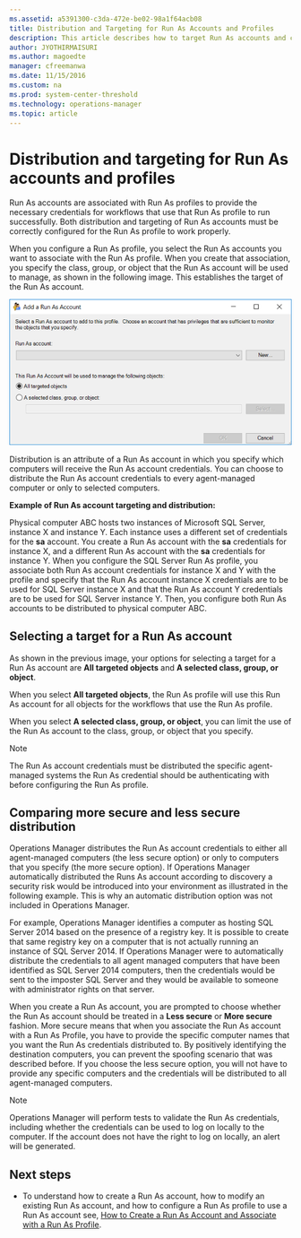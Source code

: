 ```yaml
---
ms.assetid: a5391300-c3da-472e-be02-98a1f64acb08
title: Distribution and Targeting for Run As Accounts and Profiles
description: This article describes how to target Run As accounts and configure profiles to monitor objects with minimal privileges. 
author: JYOTHIRMAISURI
ms.author: magoedte
manager: cfreemanwa
ms.date: 11/15/2016
ms.custom: na
ms.prod: system-center-threshold
ms.technology: operations-manager
ms.topic: article
---
```


# Distribution and targeting for Run As accounts and profiles

Run As accounts are associated with Run As profiles to provide the necessary credentials for workflows that use that Run As profile to run successfully. Both distribution and targeting of Run As accounts must be correctly configured for the Run As profile to work properly.  
  
When you configure a Run As profile, you select the Run As accounts you want to associate with the Run As profile. When you create that association, you specify the class, group, or object that the Run As account will be used to manage, as shown in the following image. This establishes the target of the Run As account.  
  
![Select target for Run As profile and account](./media/manage-security-dist-target-runas-profiles/om2016-add-run-as-account-target.png)  
  
Distribution is an attribute of a Run As account in which you specify which computers will receive the Run As account credentials. You can choose to distribute the Run As account credentials to every agent-managed computer or only to selected computers.  
  
**Example of Run As account targeting and distribution:**  
  
Physical computer ABC hosts two instances of Microsoft SQL Server, instance X and instance Y. Each instance uses a different set of credentials for the **sa** account. You create a Run As account with the **sa** credentials for instance X, and a different Run As account with the **sa** credentials for instance Y. When you configure the SQL Server Run As profile, you associate both Run As account credentials for instance X and Y with the profile and specify that the Run As account instance X credentials are to be used for SQL Server instance X and that the Run As account Y credentials are to be used for SQL Server instance Y. Then, you configure both Run As accounts to be distributed to physical computer ABC.  
  
## Selecting a target for a Run As account  

As shown in the previous image, your options for selecting a target for a Run As account are **All targeted objects** and **A selected class, group, or object**.  
  
When you select **All targeted objects**, the Run As profile will use this Run As account for all objects for the workflows that use the Run As profile.   
  
When you select **A selected class, group, or object**, you can limit the use of the Run As account to the class, group, or object that you specify.  
  
> [!NOTE]  
> The Run As account credentials must be distributed the specific agent-managed systems the Run As credential should be authenticating with before configuring the Run As profile.     
  
## Comparing more secure and less secure distribution  

Operations Manager distributes the Run As account credentials to either all agent-managed computers (the less secure option) or only to computers that you specify (the more secure option). If Operations Manager automatically distributed the Runs As account according to discovery a security risk would be introduced into your environment as illustrated in the following example. This is why an automatic distribution option was not included in Operations Manager.  
  
For example, Operations Manager identifies a computer as hosting SQL Server 2014 based on the presence of a registry key. It is possible to create that same registry key on a computer that is not actually running an instance of SQL Server 2014. If Operations Manager were to automatically distribute the credentials to all agent managed computers that have been identified as SQL Server 2014 computers, then the credentials would be sent to the imposter SQL Server and they would be available to someone with administrator rights on that server.  
  
When you create a Run As account, you are prompted to choose whether the Run As account should be treated in a **Less secure** or **More secure** fashion. More secure means that when you associate the Run As account with a Run As Profile, you have to provide the specific computer names that you want the Run As credentials distributed to. By positively identifying the destination computers, you can prevent the spoofing scenario that was described before. If you choose the less secure option, you will not have to provide any specific computers and the credentials will be distributed to all agent-managed computers.  
  
> [!NOTE]  
> Operations Manager will perform tests to validate the Run As credentials, including whether the credentials can be used to log on locally to the computer. If the account does not have the right to log on locally, an alert will be generated.  
  
## Next steps
  
- To understand how to create a Run As account, how to modify an existing Run As account, and how to configure a Run As profile to use a Run As account see, [How to Create a Run As Account and Associate with a Run As Profile](manage-security-create-runas-link-profile.md).
 

  
  
